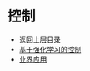 # 控制

* [返回上层目录](../autopilot.md)
* [基于强化学习的控制](reinforcement-learning-based-control/reinforcement-learning-based-control.md)
* [业界应用](industry-application/industry-application.md)

